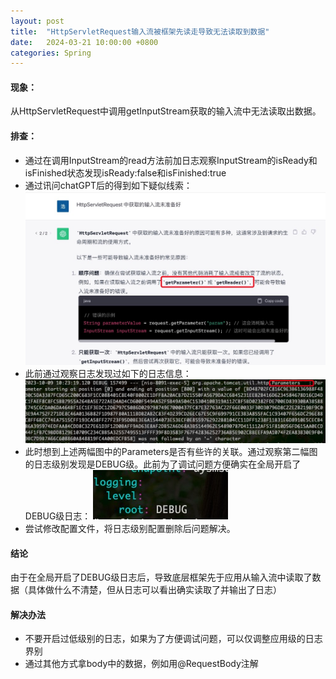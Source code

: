 ```yaml
---
layout: post
title:  "HttpServletRequest输入流被框架先读走导致无法读取到数据"
date:   2024-03-21 10:00:00 +0800
categories: Spring
---
```

#### 现象：
从HttpServletRequest中调用getInputStream获取的输入流中无法读取出数据。
#### 排查：
* 通过在调用InputStream的read方法前加日志观察InputStream的isReady和isFinished状态发现isReady:false和isFinished:true
* 通过讯问chatGPT后的得到如下疑似线索：
![图1](https://github.com/liuhaoduoduo/liuhaoduoduo.github.io/raw/main/images/240321100100.jpg)
* 此前通过观察日志发现过如下的日志信息：
![图2](https://github.com/liuhaoduoduo/liuhaoduoduo.github.io/raw/main/images/240321100200.jpg)
* 此时想到上述两幅图中的Parameters是否有些许的关联。通过观察第二幅图的日志级别发现是DEBUG级。此前为了调试问题方便确实在全局开启了DEBUG级日志：
![图3](https://github.com/liuhaoduoduo/liuhaoduoduo.github.io/raw/main/images/240321100300.jpg)
* 尝试修改配置文件，将日志级别配置删除后问题解决。
  
#### 结论
由于在全局开启了DEBUG级日志后，导致底层框架先于应用从输入流中读取了数据（具体做什么不清楚，但从日志可以看出确实读取了并输出了日志）

#### 解决办法
* 不要开启过低级别的日志，如果为了方便调试问题，可以仅调整应用级的日志界别
* 通过其他方式拿body中的数据，例如用@RequestBody注解

